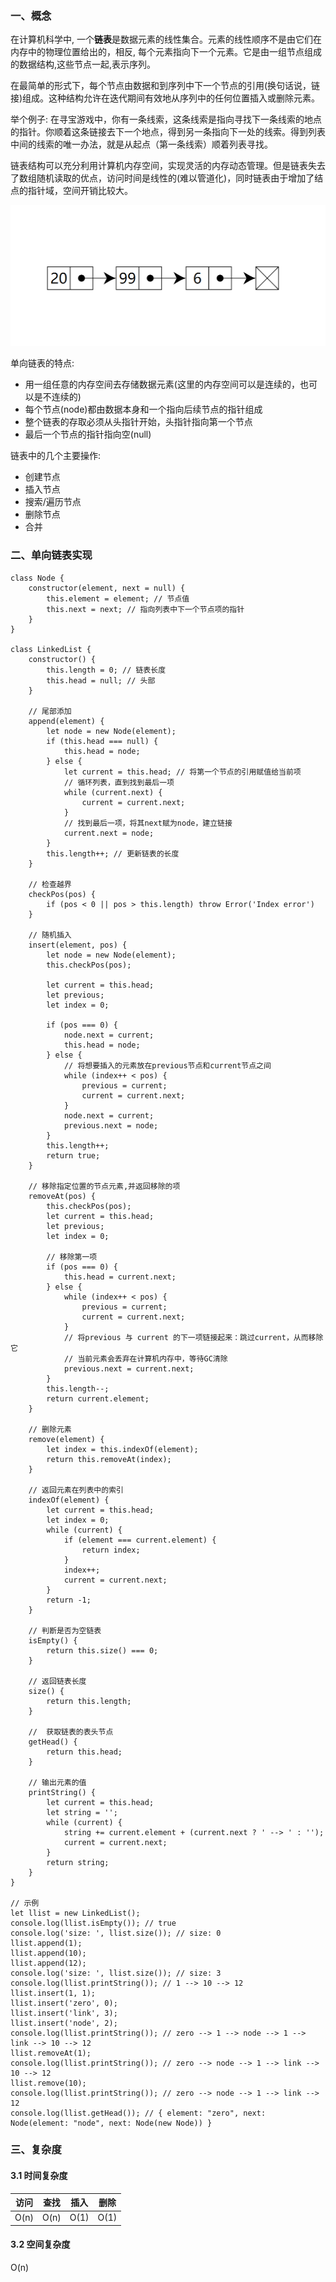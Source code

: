 ### 一、概念

在计算机科学中, 一个**链表**是数据元素的线性集合。元素的线性顺序不是由它们在内存中的物理位置给出的，相反, 每个元素指向下一个元素。它是由一组节点组成的数据结构,这些节点一起,表示序列。

在最简单的形式下，每个节点由数据和到序列中下一个节点的引用(换句话说，链接)组成。这种结构允许在迭代期间有效地从序列中的任何位置插入或删除元素。

举个例子: 在寻宝游戏中，你有一条线索，这条线索是指向寻找下一条线索的地点的指针。你顺着这条链接去下一个地点，得到另一条指向下一处的线索。得到列表中间的线索的唯一办法，就是从起点（第一条线索）顺着列表寻找。

链表结构可以充分利用计算机内存空间，实现灵活的内存动态管理。但是链表失去了数组随机读取的优点，访问时间是线性的(难以管道化)，同时链表由于增加了结点的指针域，空间开销比较大。

![链表](./images/3.png)

单向链表的特点:

- 用一组任意的内存空间去存储数据元素(这里的内存空间可以是连续的，也可以是不连续的)
- 每个节点(node)都由数据本身和一个指向后续节点的指针组成
- 整个链表的存取必须从头指针开始，头指针指向第一个节点
- 最后一个节点的指针指向空(null)

链表中的几个主要操作:

- 创建节点
- 插入节点
- 搜索/遍历节点
- 删除节点
- 合并

### 二、单向链表实现

```
class Node {
    constructor(element, next = null) {
        this.element = element; // 节点值
        this.next = next; // 指向列表中下一个节点项的指针
    }
}

class LinkedList {
    constructor() {
        this.length = 0; // 链表长度
        this.head = null; // 头部
    }

    // 尾部添加
    append(element) {
        let node = new Node(element);
        if (this.head === null) {
            this.head = node;
        } else {
            let current = this.head; // 将第一个节点的引用赋值给当前项
            // 循环列表，直到找到最后一项
            while (current.next) {
                current = current.next;
            }
            // 找到最后一项，将其next赋为node，建立链接
            current.next = node;
        }
        this.length++; // 更新链表的长度
    }

    // 检查越界
    checkPos(pos) {
        if (pos < 0 || pos > this.length) throw Error('Index error')
    }

    // 随机插入
    insert(element, pos) {
        let node = new Node(element);
        this.checkPos(pos);

        let current = this.head;
        let previous;
        let index = 0;

        if (pos === 0) {
            node.next = current;
            this.head = node;
        } else {
            // 将想要插入的元素放在previous节点和current节点之间
            while (index++ < pos) {
                previous = current;
                current = current.next;
            }
            node.next = current;
            previous.next = node;
        }
        this.length++;
        return true;
    }

    // 移除指定位置的节点元素,并返回移除的项
    removeAt(pos) {
        this.checkPos(pos);
        let current = this.head;
        let previous;
        let index = 0;

        // 移除第一项
        if (pos === 0) {
            this.head = current.next;
        } else {
            while (index++ < pos) {
                previous = current;
                current = current.next;
            }
            // 将previous 与 current 的下一项链接起来：跳过current，从而移除它
            // 当前元素会丢弃在计算机内存中，等待GC清除
            previous.next = current.next;
        }
        this.length--;
        return current.element;
    }

    // 删除元素
    remove(element) {
        let index = this.indexOf(element);
        return this.removeAt(index);
    }

    // 返回元素在列表中的索引
    indexOf(element) {
        let current = this.head;
        let index = 0;
        while (current) {
            if (element === current.element) {
                return index;
            }
            index++;
            current = current.next;
        }
        return -1;
    }

    // 判断是否为空链表
    isEmpty() {
        return this.size() === 0;
    }

    // 返回链表长度
    size() {
        return this.length;
    }

    //  获取链表的表头节点
    getHead() {
        return this.head;
    }

    // 输出元素的值
    printString() {
        let current = this.head;
        let string = '';
        while (current) {
            string += current.element + (current.next ? ' --> ' : '');
            current = current.next;
        }
        return string;
    }
}

// 示例
let llist = new LinkedList();
console.log(llist.isEmpty()); // true
console.log('size: ', llist.size()); // size: 0
llist.append(1);
llist.append(10);
llist.append(12);
console.log('size: ', llist.size()); // size: 3
console.log(llist.printString()); // 1 --> 10 --> 12
llist.insert(1, 1);
llist.insert('zero', 0);
llist.insert('link', 3);
llist.insert('node', 2);
console.log(llist.printString()); // zero --> 1 --> node --> 1 --> link --> 10 --> 12
llist.removeAt(1);
console.log(llist.printString()); // zero --> node --> 1 --> link --> 10 --> 12
llist.remove(10);
console.log(llist.printString()); // zero --> node --> 1 --> link --> 12
console.log(llist.getHead()); // { element: "zero", next: Node(element: "node", next: Node(new Node)) }
```

### 三、复杂度

#### 3.1 时间复杂度

访问 | 查找 | 插入 | 删除
---|---|---|---
O(n) | O(n) | O(1) | O(1)

#### 3.2 空间复杂度

O(n)
